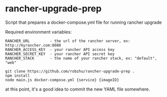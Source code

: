 # rancher-upgrade-prep
Script that prepares a docker-compose.yml file for running rancher upgrade

Required environment variables:

```
RANCHER_URL         - the url of the rancher server, ex: http://myrancher.com:8080 
RANCHER_ACCESS_KEY  - your rancher API access key
RANCHER_SECRET_KEY  - your rancher API secret key 
RANCHER_STACK       - the name of your rancher stack, ex: "default", "web"
```

```
git clone https://github.com/robzhu/rancher-upgrade-prep .
npm install
node main.js docker-compose.yml {service} {imageID}
```

at this point, it's a good idea to commit the new YAML file somewhere.
